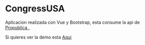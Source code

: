 # CongressUSA
 
Aplicacion realizada con Vue y Bootstrap, esta consume la api de <a href="https://projects.propublica.org/api-docs/congress-api/">Propublica </a>,

Si quieres ver la demo esta <a href="https://congress-mjcyrejem-romanjbenitez.vercel.app/">Aqui</a>

